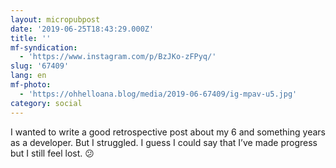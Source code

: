 ```yaml
---
layout: micropubpost
date: '2019-06-25T18:43:29.000Z'
title: ''
mf-syndication:
  - 'https://www.instagram.com/p/BzJKo-zFPyq/'
slug: '67409'
lang: en
mf-photo:
  - 'https://ohhelloana.blog/media/2019-06-67409/ig-mpav-u5.jpg'
category: social
---
```

I wanted to write a good retrospective post about my 6 and something years as a developer. But I struggled. I guess I could say that I’ve made progress but I still feel lost. 😕
